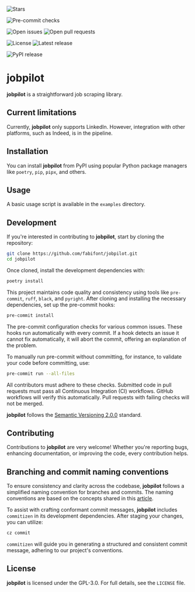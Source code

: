 ![Stars](https://img.shields.io/github/stars/fabifont/jobpilot?style=social)

![Pre-commit checks](https://github.com/fabifont/jobpilot/actions/workflows/pre-commit.yaml/badge.svg)

![Open issues](https://img.shields.io/github/issues/fabifont/jobpilot?color=9cf) ![Open pull requests](https://img.shields.io/github/issues-pr/fabifont/jobpilot?color=9cf)

![License](https://img.shields.io/github/license/fabifont/jobpilot?color=blue) ![Latest release](https://img.shields.io/github/v/release/fabifont/jobpilot)

![PyPI release](https://img.shields.io/pypi/v/jobpilot)

# jobpilot

**jobpilot** is a straightforward job scraping library.

## Current limitations

Currently, **jobpilot** only supports LinkedIn. However, integration with other platforms, such as Indeed, is in the pipeline.

## Installation

You can install **jobpilot** from PyPI using popular Python package managers like `poetry`, `pip`, `pipx`, and others.

## Usage

A basic usage script is available in the `examples` directory.

## Development

If you're interested in contributing to **jobpilot**, start by cloning the repository:

```bash
git clone https://github.com/fabifont/jobpilot.git
cd jobpilot
```

Once cloned, install the development dependencies with:

```bash
poetry install
```

This project maintains code quality and consistency using tools like `pre-commit`, `ruff`, `black`, and `pyright`. After cloning and installing the necessary dependencies, set up the pre-commit hooks:

```bash
pre-commit install
```

The pre-commit configuration checks for various common issues. These hooks run automatically with every commit. If a hook detects an issue it cannot fix automatically, it will abort the commit, offering an explanation of the problem.

To manually run pre-commit without committing, for instance, to validate your code before committing, use:

```bash
pre-commit run --all-files
```

All contributors must adhere to these checks. Submitted code in pull requests must pass all Continuous Integration (CI) workflows. GitHub workflows will verify this automatically. Pull requests with failing checks will not be merged.

**jobpilot** follows the [Semantic Versioning 2.0.0](https://semver.org/) standard.

## Contributing

Contributions to **jobpilot** are very welcome! Whether you're reporting bugs, enhancing documentation, or improving the code, every contribution helps.

## Branching and commit naming conventions

To ensure consistency and clarity across the codebase, **jobpilot** follows a simplified naming convention for branches and commits. The naming conventions are based on the concepts shared in this [article](https://dev.to/varbsan/a-simplified-convention-for-naming-branches-and-commits-in-git-il4).

To assist with crafting conformant commit messages, **jobpilot** includes `commitizen` in its development dependencies. After staging your changes, you can utilize:

```bash
cz commit
```

`commitizen` will guide you in generating a structured and consistent commit message, adhering to our project's conventions.

## License

**jobpilot** is licensed under the GPL-3.0. For full details, see the `LICENSE` file.
